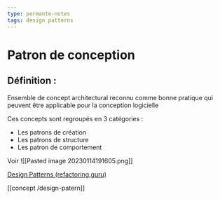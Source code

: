 ```yaml
---
type: permante-notes
tags: design patterns
---
```

# Patron de conception 

## Définition :

Ensemble de concept architectural reconnu comme bonne pratique qui peuvent être applicable pour la conception logicielle

Ces concepts sont regroupés en 3 catégories :

- Les patrons de création 
- Les patrons de structure
- Les patron de comportement

Voir 
![[Pasted image 20230114191605.png]]

[Design Patterns (refactoring.guru)](https://refactoring.guru/design-patterns)



[[concept /design-patern]]




